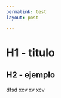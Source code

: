 ```yaml
---
permalink: test
layout: post

---
```


# H1 - titulo

## H2 - ejemplo
dfsd
xcv
xv
xcv

 

<!--stackedit_data:
eyJoaXN0b3J5IjpbLTczOTk5MzQyNywtMjAyMDcxNTg2OV19
-->